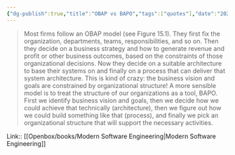 ```yaml
---
{"dg-publish":true,"title":"OBAP vs BAPO","tags":["quotes"],"date":"2023-09-14T10:55:39+04:00","modified_at":"2023-10-27T22:38:51+04:00","alias":"OBAP vs BAPO","dg-path":"/quotes/202309141055.md","permalink":"/quotes/202309141055/","dgPassFrontmatter":true}
---
```



> Most firms follow an OBAP model (see Figure 15.1). They first fix the organization, departments, teams, responsibilities, and so on. Then they decide on a business strategy and how to generate revenue and profit or other business outcomes, based on the constraints of those organizational decisions. Now they decide on a suitable architecture to base their systems on and finally on a process that can deliver that system architecture. This is kind of crazy: the business vision and goals are constrained by organizational structure! A more sensible model is to treat the structure of our organizations as a tool, BAPO. First we identify business vision and goals, then we decide how we could achieve that technically (architecture), then we figure out how we could build something like that (process), and finally we pick an organizational structure that will support the necessary activities.

Link:: [[Openbox/books/Modern Software Engineering|Modern Software Engineering]]
